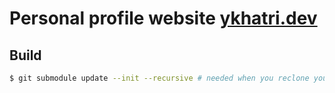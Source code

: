 # Personal profile website [ykhatri.dev](https://ykhatri.dev)

## Build

```bash
$ git submodule update --init --recursive # needed when you reclone your repo (submodules may not get cloned automatically)
```
